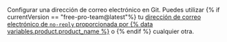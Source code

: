 Configurar una dirección de correo electrónico en Git. Puedes utilizar {% if currentVersion == "free-pro-team@latest"%} tu [dirección de correo electrónico de `no-reply` proporcionada por {% data variables.product.product_name %}](/articles/setting-your-commit-email-address) o {% endif %} cualquier otra.
